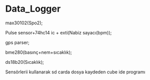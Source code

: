 # Data_Logger

max30102(Spo2); 

Pulse sensor+74hc14 ic + exti(Nabiz sayacı(bpm)); 

gps parser;

bme280(basınç+nem+sıcaklık); 

ds18b20(Sıcaklık); 

Sensörlerii kullanarak sd carda dosya kaydeden cube ide programı
